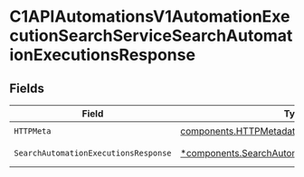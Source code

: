 # C1APIAutomationsV1AutomationExecutionSearchServiceSearchAutomationExecutionsResponse


## Fields

| Field                                                                                                           | Type                                                                                                            | Required                                                                                                        | Description                                                                                                     |
| --------------------------------------------------------------------------------------------------------------- | --------------------------------------------------------------------------------------------------------------- | --------------------------------------------------------------------------------------------------------------- | --------------------------------------------------------------------------------------------------------------- |
| `HTTPMeta`                                                                                                      | [components.HTTPMetadata](../../models/components/httpmetadata.md)                                              | :heavy_check_mark:                                                                                              | N/A                                                                                                             |
| `SearchAutomationExecutionsResponse`                                                                            | [*components.SearchAutomationExecutionsResponse](../../models/components/searchautomationexecutionsresponse.md) | :heavy_minus_sign:                                                                                              | Successful response                                                                                             |
